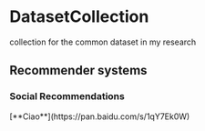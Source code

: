 # DatasetCollection
collection for the common dataset in my research

<h2>Recommender systems</h2>
<h3>Social Recommendations</h3>
[**Ciao**](https://pan.baidu.com/s/1qY7Ek0W)
